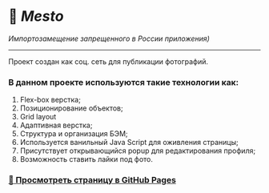 # :small_orange_diamond: *Mesto*
*Импортозамещение запрещенного в России приложения)*
___

Проект создан как соц. сеть для публикации фотографий.

### В данном проекте используются такие технологии как: 
1. Flex-box верстка; 
2. Позиционирование объектов; 
3. Grid layout 
4. Адаптивная верстка; 
5. Структура и организация БЭМ;
6. Используется ванильный Java Script для оживления страницы; 
7. Присутствует открывающийся popup для редактирования профиля;
8. Возможность ставить лайки под фото.

### [:link: Просмотреть страницу в GitHub Pages](https://draginix.github.io/mesto/)
